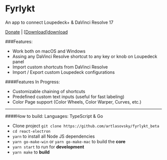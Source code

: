 # Fyrlykt
An app to connect Loupedeck+ & DaVinci Resolve 17

[Donate][donate] | [[Download]][download]

###Features:
- Work both on macOS and Windows
- Assing any DaVinci Resolve shortcut to any key or knob on Loupedeck panel
- Import custom shortcuts from DaVinci Resolve
- Import / Export custom Loupedeck configurations

####Features In Progress:
- Customizable chaining of shortcuts
- Predefined custom text inputs (useful for fast labeling)
- Color Page support (Color Wheels, Color Warper, Curves, etc.)

---
####How to build:
Languages: TypeScript & Go
- Clone project `git clone https://github.com/artlasovsky/fyrlykt_beta`
- `cd react-electron`
- `yarn` to install all Node JS dependencies
- `yarn go-make-win` or `yarn go-make-mac` to build the **core**
- `yarn start` to run for **development**
- `yarn make` to **build**


[donate]: https://www.paypal.com/cgi-bin/webscr?cmd=_s-xclick&hosted_button_id=KACYGFTZSTPBW "Support further app development"
[download]: https://github.com/artlasovsky/fyrlykt_beta/releases "Download"